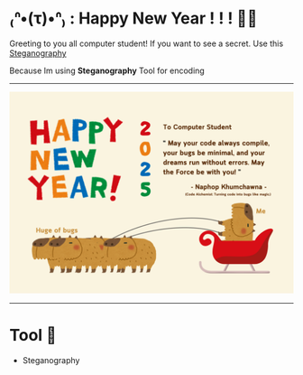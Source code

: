 # ₍ᐢ•(τ)•ᐢ₎ :  Happy New Year ! ! ! 🎉🎉

Greeting to you all computer student! If you want to see a secret. Use this 
[Steganography](https://stylesuxx.github.io/steganography/)

Because Im using **Steganography** Tool for encoding 

---

![e-card.png](img/e-card.png)

---

# Tool 🧰
- Steganography

